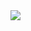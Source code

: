 <img src="https://scontent.fers3-1.fna.fbcdn.net/v/t39.30808-6/273770370_5351167638244929_1830095388855464121_n.jpg?_nc_cat=106&ccb=1-5&_nc_sid=e3f864&_nc_ohc=zOqH2ItgxJwAX-03mog&_nc_ht=scontent.fers3-1.fna&oh=00_AT_QQwtrRKr3D-5Qyr-HxJVX-AJuoKS5g51iLvwCnkLLsg&oe=620A1253" />
